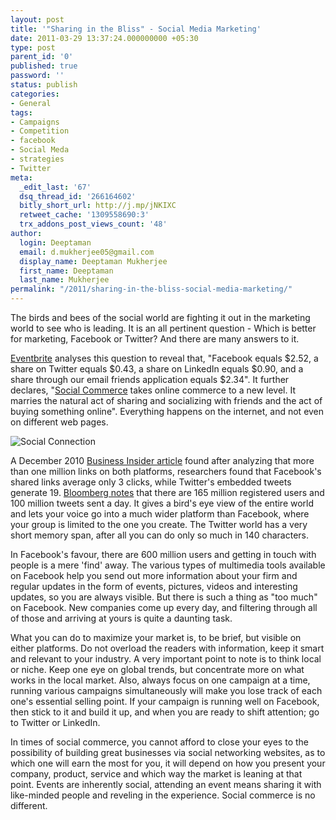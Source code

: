 ```yaml
---
layout: post
title: '"Sharing in the Bliss" - Social Media Marketing'
date: 2011-03-29 13:37:24.000000000 +05:30
type: post
parent_id: '0'
published: true
password: ''
status: publish
categories:
- General
tags:
- Campaigns
- Competition
- facebook
- Social Meda
- strategies
- Twitter
meta:
  _edit_last: '67'
  dsq_thread_id: '266164602'
  bitly_short_url: http://j.mp/jNKIXC
  retweet_cache: '1309558690:3'
  trx_addons_post_views_count: '48'
author:
  login: Deeptaman
  email: d.mukherjee05@gmail.com
  display_name: Deeptaman Mukherjee
  first_name: Deeptaman
  last_name: Mukherjee
permalink: "/2011/sharing-in-the-bliss-social-media-marketing/"
---
```

<p>The birds and bees of the social world are fighting it out in the marketing world to see who is leading. It is an all pertinent question - Which is better for marketing, Facebook or Twitter? And there are many answers to it.</p>
<p><a href="http://blog.eventbrite.com/social-commerce">Eventbrite</a> analyses this question to reveal that, "Facebook equals $2.52, a share on Twitter equals $0.43, a share on LinkedIn equals $0.90, and a share through our email friends application equals $2.34". It further declares, "<a href="http://en.wikipedia.org/wiki/Social_commerce">Social Commerce</a> takes online commerce to a new level. It marries the natural act of sharing and socializing with friends and the act of buying something online". Everything happens on the internet, and not even on different web pages.</p>
<p> </p>
<p><img src="/static/2011/03/social-connection.jpg" alt="Social Connection" /></p>
<p>A December 2010 <a href="http://www.businessinsider.com/twitter-destroys-facebook-2010-12">Business Insider article</a> found after analyzing that more than one million links on both platforms, researchers found that Facebook's shared links average only 3 clicks, while Twitter's embedded tweets generate 19. <a href="http://www.bloomberg.com/news/2010-10-12/twitter-aiming-to-get-1-billion-users-matching-rival-facebook-s-target.html">Bloomberg notes</a> that there are 165 million registered users and 100 million tweets sent a day. It gives a bird's eye view of the entire world and lets your voice go into a much wider platform than Facebook, where your group is limited to the one you create. The Twitter world has a very short memory span, after all you can do only so much in 140 characters. </p>
<p>In Facebook's  favour, there are 600 million users and getting in touch with people is a mere 'find' away. The various types of multimedia tools available on Facebook help you send out more information about your firm and regular updates in the form of events, pictures, videos and interesting updates, so you are always visible. But there is such a thing as "too much" on Facebook. New companies come up every day, and filtering through all of those and arriving at yours is quite a daunting task. </p>
<p>What you can do to maximize your market is, to be brief, but visible on either platforms. Do not overload the readers with information, keep it smart and relevant to your industry. A very important point to note is to think local or niche. Keep one eye on global trends, but concentrate more on what works in the local market. Also, always focus on one campaign at a time, running various campaigns simultaneously will make you lose track of each one's essential selling point. If your campaign is running well on Facebook, then stick to it and build it up, and when you are ready to shift attention; go to Twitter or LinkedIn. </p>
<p>In times of social commerce, you cannot afford to close your eyes to the possibility of building great businesses via social networking websites, as to which one will earn the most for you, it will depend on how you present your company, product, service and which way the market is leaning at that point. Events are inherently social, attending an event means sharing it with like-minded people and reveling in the experience. Social commerce is no different.</p>
